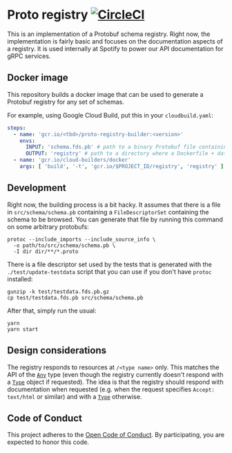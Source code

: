 # Proto registry [![CircleCI](https://circleci.com/gh/spotify/proto-registry.svg?style=svg&circle-token=b6db707b79e5d01a588b64b78fe535ba3e13557c)](https://circleci.com/gh/spotify/proto-registry)

This is an implementation of a Protobuf schema registry.  Right now, the implementation is fairly
basic and focuses on the documentation aspects of a registry.  It is used internally at Spotify
to power our API documentation for gRPC services.

## Docker image

This repository builds a docker image that can be used to generate a Protobuf registry for any
set of schemas.

For example, using Google Cloud Build, put this in your `cloudbuild.yaml`:

```yaml
steps:
  - name: 'gcr.io/<tbd>/proto-registry-builder:<version>'
    envs:
      INPUT: 'schema.fds.pb' # path to a binary Protobuf file containing a FileDescriptorSet
      OUTPUT: 'registry' # path to a directory where a Dockerfile + data should be put
  - name: 'gcr.io/cloud-builders/docker'
    args: [ 'build', '-t', 'gcr.io/$PROJECT_ID/registry', 'registry' ]
```

## Development

Right now, the building process is a bit hacky.  It assumes that there is a file in
`src/schema/schema.pb` containing a `FileDescriptorSet` containing the schema to be browsed.  You
can generate that file by running this command on some arbitrary protobufs:

    protoc --include_imports --include_source_info \
      -o path/to/src/schema/schema.pb \
      -I dir dir/**/*.proto

There is a file descriptor set used by the tests that is generated with the `./test/update-testdata`
script that you can use if you don't have `protoc` installed:

    gunzip -k test/testdata.fds.pb.gz
    cp test/testdata.fds.pb src/schema/schema.pb

After that, simply run the usual:

    yarn
    yarn start

## Design considerations

The registry responds to resources at `/<type name>` only.  This matches the API of the
[`Any`][Any] type (even though the registry currently doesn't respond with a [`Type`][Type] object
if requested).  The idea is that the registry should respond with documentation when requested (e.g.
when the request specifies `Accept: text/html` or similar) and with a [`Type`][Type] otherwise.

## Code of Conduct

This project adheres to the [Open Code of Conduct][code-of-conduct]. By participating, you are
expected to honor this code.

[code-of-conduct]: https://github.com/spotify/code-of-conduct/blob/master/code-of-conduct.md
[Any]: https://developers.google.com/protocol-buffers/docs/reference/google.protobuf#google.protobuf.Any
[Type]: https://developers.google.com/protocol-buffers/docs/reference/google.protobuf#google.protobuf.Type
